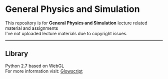 # General Physics and Simulation

This repository is for **General Physics and Simulation** lecture related material and assignments  
I've not uploaded lecture materials due to copyright issues.  

---

## Library
Python 2.7 based on WebGL  
For more information visit: [Glowscript](https://www.glowscript.org/)
